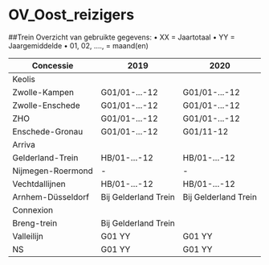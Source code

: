 # OV_Oost_reizigers

##Trein
Overzicht van gebruikte gegevens: 
•	XX = Jaartotaal
•	YY = Jaargemiddelde
•	01, 02, …., = maand(en)

| Concessie  | 2019 | 2020 |
|---|---|---|
| Keolis  |   |   |
| Zwolle-Kampen  |G01/01-...-12 |G01/01-...-12    |
| Zwolle-Enschede  | G01/01-...-12   |G01/01-...-12    |
| ZHO | G01/01-...-12   |G01/01-...-12    |
| Enschede-Gronau | G01/01-...-12   |G01/11-12    |
| Arriva|||
| Gelderland-Trein|HB/01-…-12|HB/01-…-12|
| Nijmegen-Roermond|-|-|
|Vechtdallijnen|HB/01-…-12|HB/01-…-12|
|Arnhem-Düsseldorf|Bij Gelderland Trein|Bij Gelderland Trein|
| Connexion|||
| Breng-trein|Bij Gelderland Trein||
| Valleilijn|G01 YY|G01 YY|				
| NS|G01 YY|G01 YY|			
